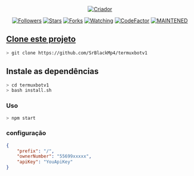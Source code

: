 </p>
<p align="center">
<a href="https://github.com/SrBlackMp4"><img title="Criador" src="https://img.shields.io/badge/Criador-SrBlack-red.svg?style=for-the-badge&logo=github"></a>
</p>
<p align="center">
<a href="https://github.com/SrBlackMp4/followers"><img title="Followers" src="https://img.shields.io/github/followers/SrBlackMp4?color=blue&style=flat-square"></a>
<a href="https://github.com/SrBlackMp4/termux-wabot/stargazers/"><img title="Stars" src="https://img.shields.io/github/stars/SrBlackMp4/termuxbotv1?color=red&style=flat-square"></a>
<a href="https://github.com/SrBlackMp4/termuxbotv1/network/members"><img title="Forks" src="https://img.shields.io/github/forks/SrBlackMp4/termuxbotv1?color=red&style=flat-square"></a>
<a href="https://github.com/SrBlackMp4/termuxbotv1/watchers"><img title="Watching" src="https://img.shields.io/github/watchers/SrBlackMp4/termuxbotv1?label=Watchers&color=blue&style=flat-square"></a>
<a href="https://www.codefactor.io/repository/github/SrBlackMp4/termuxbotv1"><img src="https://www.codefactor.io/repository/github/SrBlackMp4/termuxbotv1/badge" alt="CodeFactor" /></a>
<a href="#"><img title="MAINTENED" src="https://img.shields.io/badge/MAINTENED-NO-blue.svg"</a>
</p>
	
	
## Clone este projeto
```bash
> git clone https://github.com/SrBlackMp4/termuxbotv1
```

## Instale as dependências
```bash
> cd termuxbotv1
> bash install.sh
```

### Uso
```bash
> npm start
```

### configuração
```json
{
	"prefix": "/",
	"ownerNumber": "55699xxxxx",
	"apiKey": "YouApiKey"
}
```
